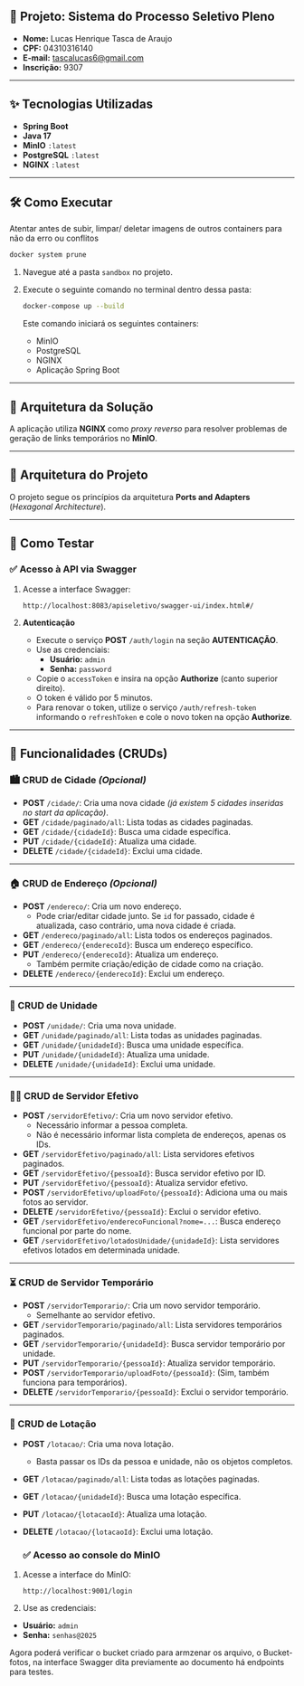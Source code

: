 ## 🧩 Projeto: Sistema do Processo Seletivo Pleno

- **Nome:** Lucas Henrique Tasca de Araujo 
- **CPF:** 04310316140
- **E-mail:** tascalucas6@gmail.com
- **Inscrição:** 9307

---

## ✨ Tecnologias Utilizadas

- **Spring Boot**
- **Java 17**
- **MinIO** `:latest`
- **PostgreSQL** `:latest`
- **NGINX** `:latest`

---

## 🛠️ Como Executar
Atentar antes de subir, limpar/ deletar imagens de outros containers para não da erro ou conflitos
   ```bash
   docker system prune 
   ```
1. Navegue até a pasta `sandbox` no projeto.
2. Execute o seguinte comando no terminal dentro dessa pasta:

   ```bash
   docker-compose up --build
   ```

   Este comando iniciará os seguintes containers:
   - MinIO
   - PostgreSQL
   - NGINX
   - Aplicação Spring Boot

---

## 🧱 Arquitetura da Solução

A aplicação utiliza **NGINX** como *proxy reverso* para resolver problemas de geração de links temporários no **MinIO**.

---

## 🧩 Arquitetura do Projeto

O projeto segue os princípios da arquitetura **Ports and Adapters** (*Hexagonal Architecture*).

---

## 🧪 Como Testar

### ✅ Acesso à API via Swagger

1. Acesse a interface Swagger:

   ```shell
   http://localhost:8083/apiseletivo/swagger-ui/index.html#/
   ```

2. **Autenticação**
   - Execute o serviço **POST** `/auth/login` na seção **AUTENTICAÇÃO**.
   - Use as credenciais:
     - **Usuário:** `admin`
     - **Senha:** `password`
   - Copie o `accessToken` e insira na opção **Authorize** (canto superior direito).
   - O token é válido por 5 minutos.
   - Para renovar o token, utilize o serviço `/auth/refresh-token` informando o `refreshToken` e cole o novo token na opção **Authorize**.

---

## 🔄 Funcionalidades (CRUDs)

### 🏙️ CRUD de Cidade *(Opcional)*

- **POST** `/cidade/`: Cria uma nova cidade *(já existem 5 cidades inseridas no start da aplicação)*.
- **GET** `/cidade/paginado/all`: Lista todas as cidades paginadas.
- **GET** `/cidade/{cidadeId}`: Busca uma cidade específica.
- **PUT** `/cidade/{cidadeId}`: Atualiza uma cidade.
- **DELETE** `/cidade/{cidadeId}`: Exclui uma cidade.

---

### 🏠 CRUD de Endereço *(Opcional)*

- **POST** `/endereco/`: Cria um novo endereço.
  - Pode criar/editar cidade junto. Se `id` for passado, cidade é atualizada, caso contrário, uma nova cidade é criada.
- **GET** `/endereco/paginado/all`: Lista todos os endereços paginados.
- **GET** `/endereco/{enderecoId}`: Busca um endereço específico.
- **PUT** `/endereco/{enderecoId}`: Atualiza um endereço.
  - Também permite criação/edição de cidade como na criação.
- **DELETE** `/endereco/{enderecoId}`: Exclui um endereço.

---

### 🏢 CRUD de Unidade

- **POST** `/unidade/`: Cria uma nova unidade.
- **GET** `/unidade/paginado/all`: Lista todas as unidades paginadas.
- **GET** `/unidade/{unidadeId}`: Busca uma unidade específica.
- **PUT** `/unidade/{unidadeId}`: Atualiza uma unidade.
- **DELETE** `/unidade/{unidadeId}`: Exclui uma unidade.

---

### 👨‍💼 CRUD de Servidor Efetivo

- **POST** `/servidorEfetivo/`: Cria um novo servidor efetivo.
  - Necessário informar a pessoa completa.
  - Não é necessário informar lista completa de endereços, apenas os IDs.
- **GET** `/servidorEfetivo/paginado/all`: Lista servidores efetivos paginados.
- **GET** `/servidorEfetivo/{pessoaId}`: Busca servidor efetivo por ID.
- **PUT** `/servidorEfetivo/{pessoaId}`: Atualiza servidor efetivo.
- **POST** `/servidorEfetivo/uploadFoto/{pessoaId}`: Adiciona uma ou mais fotos ao servidor.
- **DELETE** `/servidorEfetivo/{pessoaId}`: Exclui o servidor efetivo.
- **GET** `/servidorEfetivo/enderecoFuncional?nome=...`: Busca endereço funcional por parte do nome.
- **GET** `/servidorEfetivo/lotadosUnidade/{unidadeId}`: Lista servidores efetivos lotados em determinada unidade.

---

### ⏳ CRUD de Servidor Temporário

- **POST** `/servidorTemporario/`: Cria um novo servidor temporário.
  - Semelhante ao servidor efetivo.
- **GET** `/servidorTemporario/paginado/all`: Lista servidores temporários paginados.
- **GET** `/servidorTemporario/{unidadeId}`: Busca servidor temporário por unidade.
- **PUT** `/servidorTemporario/{pessoaId}`: Atualiza servidor temporário.
- **POST** `/servidorTemporario/uploadFoto/{pessoaId}`: (Sim, também funciona para temporários).
- **DELETE** `/servidorTemporario/{pessoaId}`: Exclui o servidor temporário.

---

### 🧷 CRUD de Lotação

- **POST** `/lotacao/`: Cria uma nova lotação.
  - Basta passar os IDs da pessoa e unidade, não os objetos completos.
- **GET** `/lotacao/paginado/all`: Lista todas as lotações paginadas.
- **GET** `/lotacao/{unidadeId}`: Busca uma lotação específica.
- **PUT** `/lotacao/{lotacaoId}`: Atualiza uma lotação.
- **DELETE** `/lotacao/{lotacaoId}`: Exclui uma lotação.

  ### ✅ Acesso ao console do MinIO

1. Acesse a interface do MinIO:

   ```shell
   http://localhost:9001/login
   ```
2. Use as credenciais:
- **Usuário:** `admin`
- **Senha:** `senhas@2025`

Agora poderá verificar o bucket criado para armzenar os arquivo, o Bucket-fotos, na interface Swagger dita previamente ao documento há endpoints para testes.
